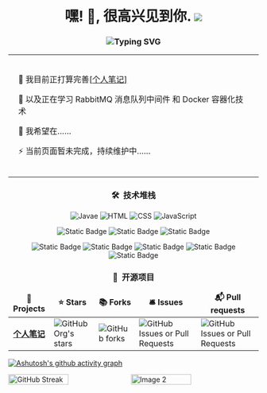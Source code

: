 <h1 align="center">嘿! 👋, 很高兴见到你. <img src="https://komarev.com/ghpvc/?username=MuZhiCoder&style=flat-square"/> </h1>

<h3 align="center"> 
<img src="https://readme-typing-svg.demolab.com?font=JetBrains+Mono&pause=1000&center=true&vCenter=true&random=false&width=435&lines=%E6%AC%A2%E8%BF%8E%E6%9D%A5%E5%88%B0%E4%B8%80%E4%B8%AA%E9%A2%93%E5%BA%9F%E4%B8%89%E5%B9%B4CRUD%E4%BB%94%E7%9A%84%E4%B8%BB%E9%A1%B5%EF%BC%81" alt="Typing SVG" />
</h3>



  <table align="center" style="border-collapse: collapse; width: 100%;">
    <tr style="border: 0;">
      <td style="border: 0; padding: 20px; text-align: left;">
        <p>🔭 我目前正打算完善<span style="text-decoration: underline;">[<a style="text-decoration: none" href="https://github.com/MuZhiCoder/MuZhiCoder.github.io">个人笔记</a>]</span> </p>
        <p>🌱 以及正在学习 RabbitMQ 消息队列中间件 和 Docker 容器化技术 </p>
        <p>👯 我希望在……</p>
        <p>⚡ 当前页面暂未完成，持续维护中…… </p>
      </td>
    </tr>
  </table>

<h3 align="center">🛠 &nbsp;技术堆栈</h3>

<p align="center">
    <img alt="Javae" src="https://img.shields.io/badge/-Java-orange?style=&logo=coffeescript&logoColor=white&label=Language"/>
    <img alt="HTML" src="https://img.shields.io/badge/-HTML-blue?style=&logo=html5&logoColor=white&label=Language"/>
    <img alt="CSS" src="https://img.shields.io/badge/-CSS-%2300BFFF?style=&logo=css3&logoColor=white&label=Language"/>
    <img alt="JavaScript" src="https://img.shields.io/badge/-JavaScript-%23FFD700?style=&logo=JavaScript&logoColor=white&label=Language"/>
</p>

<p align="center">
  <img alt="Static Badge" src="https://img.shields.io/badge/-MySQL-%2300BFFF?style=&logo=Mysql&logoColor=white&label=Database"/>
  <img alt="Static Badge" src="https://img.shields.io/badge/-PostgreSQL-%2300BFFF?style=&logo=PostgreSQL&logoColor=white&label=Database"/>
  <img alt="Static Badge" src="https://img.shields.io/badge/-Redis-%23DC143C?style=&logo=Redis&logoColor=white&label=Database"/>
</p>

<p align="center">
    <img alt="Static Badge" src="https://img.shields.io/badge/-Spring-%2358D68D?style=&logo=Spring&logoColor=white&label=Framework"/>
    <img alt="Static Badge" src="https://img.shields.io/badge/-SpringMVC-%2358D68D?style=&logo=Spring&logoColor=white&label=Framework"/>
    <img alt="Static Badge" src="https://img.shields.io/badge/-SpringBoot-%2358D68D?style=&logo=SpringBoot&logoColor=white&label=Framework"/>
    <img alt="Static Badge" src="https://img.shields.io/badge/-MyBatis-%237B241C?style=&logo=adminer&logoColor=white&label=Framework"/>
    <img alt="Static Badge" src="https://img.shields.io/badge/-SpringCloud-%23FF3300?style=&logo=soundcloud&logoColor=white&label=Framework"/>
</p>

<h3 align="center">📂 &nbsp;开源项目</h3>

<table align="center">
  <thead align="center">
    <tr border: none;>
      <td><b>🎁 Projects</b></td>
      <td><b>⭐ Stars</b></td>
      <td><b>📚 Forks</b></td>
      <td><b>🛎 Issues</b></td>
      <td><b>📬 Pull requests</b></td>
    </tr>
  </thead>
  <tbody>
    <tr>
      <td style="text-align: center"><a href=""><b>个人笔记</b></a></td>
      <td>
        <img alt="GitHub Org's stars" src="https://img.shields.io/github/stars/MuZhiCoder%2FMuZhiCoder.github.io?style=flat-square&logo=starship"/>
      </td>
      <td>
        <img alt="GitHub forks" src="https://img.shields.io/github/forks/MuZhiCoder/MuZhiCoder.github.io?style=flat-square&logo=trailforks"/>
      </td>
      <td>
        <img alt="GitHub Issues or Pull Requests" src="https://img.shields.io/github/issues/MuZhiCoder/MuZhiCoder.github.io?style=flat-square&logo=issuu&color=%23F4D03F"/>
      </td>
      <td>
        <img alt="GitHub Issues or Pull Requests" src="https://img.shields.io/github/issues-pr/MuZhiCoder/MuZhiCoder.github.io?style=flat-square&logo=publons&color=%23F4D03F"/>
      </td>
    </tr>
  </tbody>
</table>

[![Ashutosh's github activity graph](https://github-readme-activity-graph.vercel.app/graph?username=MuZhiCoder&theme=github-dark&height=350&hide_border=true)](https://github.com/MuZhiCoder/MuZhiCoder/)


<div style="display: flex; align-items: center;">
  <img src="https://streak-stats.demolab.com?user=MuZhiCoder&theme=transparent&hide_border=true&locale=zh_Hans&date_format=%5BY.%5Dn.j&exclude_days=Sun&%E6%8E%92%E9%99%A4%E5%A4%A9%E6%95%B0%E6%A0%87%E7%AD%BE=00000000" alt="GitHub Streak" style="width: 49%; height: auto;" />
  <img src="https://github-readme-stats.vercel.app/api?username=MuZhiCoder&locale=cn&show_icons=true&count_private=true&hide_border=true&theme=transparent" alt="Image 2" style="width: 49%; height: auto;"/>
</div>



<!---
MuZhiCoder/MuZhiCoder is a ✨ special ✨ repository because its `README.md` (this file) appears on your GitHub profile.
You can click the Preview link to take a look at your changes.
--->
